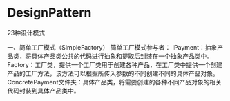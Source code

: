 # DesignPattern
23种设计模式

一、简单工厂模式（SimpleFactory）
简单工厂模式参与者：
  IPayment：抽象产品类，将具体产品类公共的代码进行抽象和提取后封装在一个抽象产品类中。
  Factory：工厂类，提供一个工厂类用于创建各种产品，在工厂类中提供一个创建产品的工厂方法，该方法可以根据所传入参数的不同创建不同的具体产品对象。
  ConcretePayment文件夹：具体产品类，将需要创建的各种不同产品对象的相关代码封装到具体产品类中。
